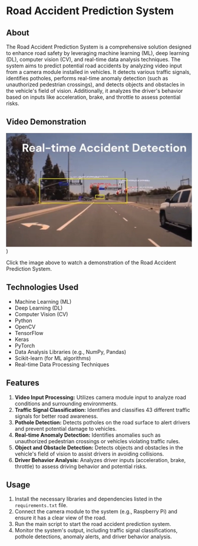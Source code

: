 # Road Accident Prediction System

## About

The Road Accident Prediction System is a comprehensive solution designed to enhance road safety by leveraging machine learning (ML), deep learning (DL), computer vision (CV), and real-time data analysis techniques. The system aims to predict potential road accidents by analyzing video input from a camera module installed in vehicles. It detects various traffic signals, identifies potholes, performs real-time anomaly detection (such as unauthorized pedestrian crossings), and detects objects and obstacles in the vehicle's field of vision. Additionally, it analyzes the driver's behavior based on inputs like acceleration, brake, and throttle to assess potential risks.

## Video Demonstration

[![Road Accident Prediction System Demo Video](IML_Image.jpg)]([https://youtu.be/vCkKCScJBUE]))

Click the image above to watch a demonstration of the Road Accident Prediction System.

## Technologies Used

- Machine Learning (ML)
- Deep Learning (DL)
- Computer Vision (CV)
- Python
- OpenCV
- TensorFlow
- Keras
- PyTorch
- Data Analysis Libraries (e.g., NumPy, Pandas)
- Scikit-learn (for ML algorithms)
- Real-time Data Processing Techniques

## Features

1. **Video Input Processing:** Utilizes camera module input to analyze road conditions and surrounding environments.
2. **Traffic Signal Classification:** Identifies and classifies 43 different traffic signals for better road awareness.
3. **Pothole Detection:** Detects potholes on the road surface to alert drivers and prevent potential damage to vehicles.
4. **Real-time Anomaly Detection:** Identifies anomalies such as unauthorized pedestrian crossings or vehicles violating traffic rules.
5. **Object and Obstacle Detection:** Detects objects and obstacles in the vehicle's field of vision to assist drivers in avoiding collisions.
6. **Driver Behavior Analysis:** Analyzes driver inputs (acceleration, brake, throttle) to assess driving behavior and potential risks.

## Usage

1. Install the necessary libraries and dependencies listed in the `requirements.txt` file.
2. Connect the camera module to the system (e.g., Raspberry Pi) and ensure it has a clear view of the road.
3. Run the main script to start the road accident prediction system.
4. Monitor the system's output, including traffic signal classifications, pothole detections, anomaly alerts, and driver behavior analysis.
